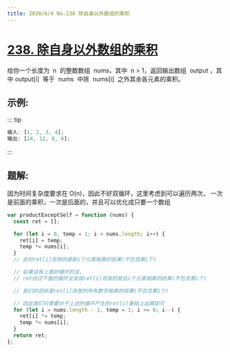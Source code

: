 ```yaml
---
title: 2020/6/4 No.238 除自身以外数组的乘积
---
```


# [238. 除自身以外数组的乘积](https://leetcode-cn.com/problems/product-of-array-except-self/submissions/)

给你一个长度为  n  的整数数组  nums，其中  n > 1，返回输出数组  output ，其中 output[i]  等于  nums  中除  nums[i]  之外其余各元素的乘积。

## 示例:

::: tip

```js
输入: [1, 2, 3, 4];
输出: [24, 12, 8, 6];
```

:::

## 题解:

因为时间复杂度要求在 O(n)，因此不好双循环，这里考虑到可以遍历两次，
一次是前面的乘积，一次是后面的，并且可以优化成只要一个数组

```js
var productExceptSelf = function (nums) {
  const ret = [];

  for (let i = 0, temp = 1; i < nums.length; i++) {
    ret[i] = temp;
    temp *= nums[i];
  }
  // 此时ret[i]存放的是前i个元素相乘的结果(不包含第i个)

  // 如果没有上面的循环的话，
  // ret经过下面的循环会变成ret[i]存放的是后i个元素相乘的结果(不包含第i个)

  // 我们的目标是ret[i]存放的所有数字相乘的结果(不包含第i个)

  // 因此我们只需要对于上述的循环产生的ret[i]基础上运算即可
  for (let i = nums.length - 1, temp = 1; i >= 0; i--) {
    ret[i] *= temp;
    temp *= nums[i];
  }
  return ret;
};
```
